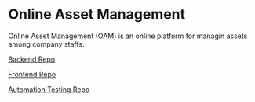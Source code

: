 # Online Asset Management
 
 Online Asset Management (OAM) is an online platform for managin assets among company staffs.
 
 [Backend Repo](https://github.com/NashTech-Rookie-Online-Asset-Management/asset-management-be)
 
 [Frontend Repo](https://github.com/NashTech-Rookie-Online-Asset-Management/asset-management-fe)

 [Automation Testing Repo](https://github.com/NashTech-Rookie-Online-Asset-Management/automation-testing)
